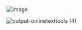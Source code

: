 ![image](https://github.com/user-attachments/assets/9935738f-9fb3-4370-a59e-36e55bd26cab)

![output-onlinetexttools (4)](https://github.com/user-attachments/assets/19177995-2d42-4bb8-8822-4620e4091ad5)
